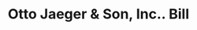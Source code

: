 ---
doi: 10.7916/D883544W
date_other: '1916'
date_other_textual: '1916'
form: printed ephemera
genre:
- Invoices
name:
- Otto Jaeger & Son, Inc.
object_in_context_url: https://biggert.cul.columbia.edu/items/view/ave_biggert_01088
subject_hierarchical_geographic:
- New York, New York, United States
subject_name:
- Otto Jaeger & Son, Inc.
title: Otto Jaeger & Son, Inc.. Bill
sort_title: Otto Jaeger & Son, Inc.. Bill
call_number: ave_biggert_01088
coordinates:
- 40.71277777777778,-74.00583333333333
pid: ave_biggert_01088
identifiers: ave_biggert_01088
canvas_id: ldpd:396353
permalink: "/items/ave_biggert_01088/"
layout: iiif-image-page
---
